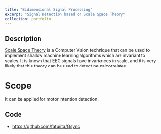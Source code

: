 ```yaml
---
title: "Bidimensional Signal Processing"
excerpt: "Signal Detection based on Scale Space Theory"
collection: portfolio
---
```


## Description

[Scale Space Theory](https://www.researchgate.net/publication/359876612_Scale-Invariant_Scale-Channel_Networks_Deep_Networks_That_Generalise_to_Previously_Unseen_Scales) is a Computer Vision technique that can be used to implement shallow machine learning algorithms which are invariant to scales.  It is known that EEG signals have invariances in scale, and it is very likely that this theory can be used to detect neuralcorrelates.

# Scope

It can be applied for motor intention detection.

## Code 
* <https://github.com/faturita/Gsync>






